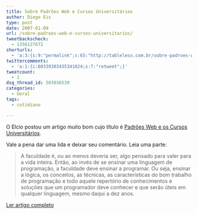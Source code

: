 ```yaml
---
title: Sobre Padrões Web e Cursos Universitários
author: Diego Eis
type: post
date: 2007-01-09
url: /sobre-padroes-web-e-cursos-universitarios/
tweetbackscheck:
  - 1356127672
shorturls:
  - 'a:3:{s:9:"permalink";s:65:"http://tableless.com.br/sobre-padroes-web-e-cursos-universitarios";s:7:"tinyurl";s:26:"http://tinyurl.com/42eawuh";s:4:"isgd";s:19:"http://is.gd/8a6wha";}'
twittercomments:
  - 'a:1:{i:60339303435341824;s:7:"retweet";}'
tweetcount:
  - 1
dsq_thread_id: 503036539
categories:
  - Geral
tags:
  - cotidiano

---
```

O Elcio postou um artigo muito bom cujo título é <a rel="bookmark" title="link permanente para: Padrões Web e os Cursos Universitários" href="http://visie.com.br/blog/padroes-web-e-os-cursos-universitarios">Padrões Web e os Cursos Universitários</a>.

Vale a pena dar uma lida e deixar seu comentário. Leia uma parte:

> A faculdade é, ou ao menos deveria ser, algo pensado para valer para a vida inteira. Então, ao invés de se ensinar uma linguagem de programação, a faculdade deve ensinar a programar. Ou seja, ensinar a lógica, os conceitos, as técnicas, as características do bom trabalho de programação e todo aquele repertório de conhecimentos e soluções que um programador deve conhecer e que serão úteis em qualquer linguagem, mesmo daqui a dez anos.

[Ler artigo completo][1]

 [1]: http://visie.com.br/blog/padroes-web-e-os-cursos-universitarios